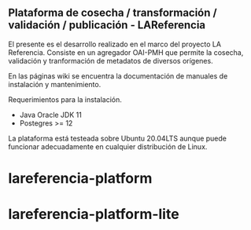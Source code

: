 Plataforma de cosecha / transformación / validación / publicación - LAReferencia
----------------------------------------

El presente es el desarrollo realizado en el marco del proyecto LA Referencia.
Consiste en un agregador OAI-PMH que permite la cosecha, validación y tranformación de metadatos de diversos orígenes.

En las páginas wiki se encuentra la documentación de manuales de instalación y mantenimiento.

Requerimientos para la instalación.

* Java Oracle JDK 11 
* Postegres >= 12

La plataforma está testeada sobre Ubuntu 20.04LTS aunque puede funcionar adecuadamente en cualquier
distribución de Linux.
# lareferencia-platform
# lareferencia-platform-lite
